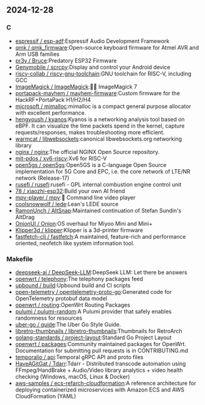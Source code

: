 ## 2024-12-28

### C

* [espressif / esp-adf](https://github.com/espressif/esp-adf):Espressif Audio Development Framework
* [qmk / qmk_firmware](https://github.com/qmk/qmk_firmware):Open-source keyboard firmware for Atmel AVR and Arm USB families
* [pr3y / Bruce](https://github.com/pr3y/Bruce):Predatory ESP32 Firmware
* [Genymobile / scrcpy](https://github.com/Genymobile/scrcpy):Display and control your Android device
* [riscv-collab / riscv-gnu-toolchain](https://github.com/riscv-collab/riscv-gnu-toolchain):GNU toolchain for RISC-V, including GCC
* [ImageMagick / ImageMagick](https://github.com/ImageMagick/ImageMagick):🧙‍♂️ ImageMagick 7
* [portapack-mayhem / mayhem-firmware](https://github.com/portapack-mayhem/mayhem-firmware):Custom firmware for the HackRF+PortaPack H1/H2/H4
* [microsoft / mimalloc](https://github.com/microsoft/mimalloc):mimalloc is a compact general purpose allocator with excellent performance.
* [hengyoush / kyanos](https://github.com/hengyoush/kyanos):Kyanos is a networking analysis tool based on eBPF. It can visualize the time packets spend in the kernel, capture requests/responses, makes troubleshooting more efficient.
* [warmcat / libwebsockets](https://github.com/warmcat/libwebsockets):canonical libwebsockets.org networking library
* [nginx / nginx](https://github.com/nginx/nginx):The official NGINX Open Source repository.
* [mit-pdos / xv6-riscv](https://github.com/mit-pdos/xv6-riscv):Xv6 for RISC-V
* [open5gs / open5gs](https://github.com/open5gs/open5gs):Open5GS is a C-language Open Source implementation for 5G Core and EPC, i.e. the core network of LTE/NR network (Release-17)
* [rusefi / rusefi](https://github.com/rusefi/rusefi):rusefi - GPL internal combustion engine control unit
* [78 / xiaozhi-esp32](https://github.com/78/xiaozhi-esp32):Build your own AI friend
* [mpv-player / mpv](https://github.com/mpv-player/mpv):🎥 Command line video player
* [coolsnowwolf / lede](https://github.com/coolsnowwolf/lede):Lean's LEDE source
* [RamonUnch / AltSnap](https://github.com/RamonUnch/AltSnap):Maintained continuation of Stefan Sundin's AltDrag
* [OnionUI / Onion](https://github.com/OnionUI/Onion):OS overhaul for Miyoo Mini and Mini+
* [Klipper3d / klipper](https://github.com/Klipper3d/klipper):Klipper is a 3d-printer firmware
* [fastfetch-cli / fastfetch](https://github.com/fastfetch-cli/fastfetch):A maintained, feature-rich and performance oriented, neofetch like system information tool.

### Makefile

* [deepseek-ai / DeepSeek-LLM](https://github.com/deepseek-ai/DeepSeek-LLM):DeepSeek LLM: Let there be answers
* [openwrt / telephony](https://github.com/openwrt/telephony):The telephony packages feed
* [upbound / build](https://github.com/upbound/build):Upbound build and CI scripts
* [open-telemetry / opentelemetry-proto-go](https://github.com/open-telemetry/opentelemetry-proto-go):Generated code for OpenTelemetry protobuf data model
* [openwrt / routing](https://github.com/openwrt/routing):OpenWrt Routing Packages
* [pulumi / pulumi-random](https://github.com/pulumi/pulumi-random):A Pulumi provider that safely enables randomness for resources
* [uber-go / guide](https://github.com/uber-go/guide):The Uber Go Style Guide.
* [libretro-thumbnails / libretro-thumbnails](https://github.com/libretro-thumbnails/libretro-thumbnails):Thumbnails for RetroArch
* [golang-standards / project-layout](https://github.com/golang-standards/project-layout):Standard Go Project Layout
* [openwrt / packages](https://github.com/openwrt/packages):Community maintained packages for OpenWrt. Documentation for submitting pull requests is in CONTRIBUTING.md
* [temporalio / api](https://github.com/temporalio/api):Temporal gRPC API and proto files
* [HaveAGitGat / Tdarr](https://github.com/HaveAGitGat/Tdarr):Tdarr - Distributed transcode automation using FFmpeg/HandBrake + Audio/Video library analytics + video health checking (Windows, macOS, Linux & Docker)
* [aws-samples / ecs-refarch-cloudformation](https://github.com/aws-samples/ecs-refarch-cloudformation):A reference architecture for deploying containerized microservices with Amazon ECS and AWS CloudFormation (YAML)
